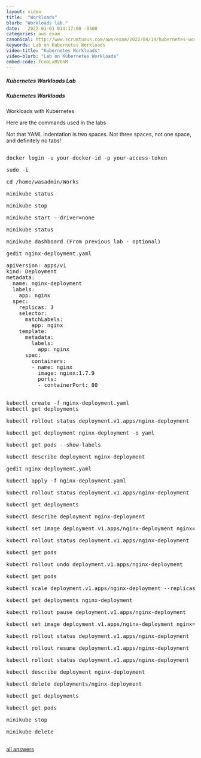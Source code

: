 ```yaml
---
layout: video
title:  "Workloads"
blurb: "Workloads lab."
date:   2022-01-01 014:17:00 -0500
categories: aws exam
canonical: http://www.scrumtuous.com/aws/exam/2022/04/14/kubernetes-workloads.html
keywords: Lab on Kubernetes Workloads
video-title: "Kubernetes Workloads"
video-blurb: "Lab on Kubernetes Workloads"
embed-code: fCmaLxRVbhM
---
```




<div class="card mt-5">
  <div class="card-header">
    <h5>Kubernetes Workloads Lab</h5>
  </div>
  <div class="card-body">
    <h5 class="card-title">Kubernetes Workloads</h5>
    <p>Workloads with Kubernetes</p>

<p>Here are the commands used in the labs</p>
<p>Not that YAML indentation is two spaces. Not three spaces, not one space, and definitely no tabs!</p>

<pre>

docker login -u your-docker-id -p your-access-token

sudo -i

cd /home/wasadmin/Works

minikube status

minikube stop

minikube start --driver=none

minikube status

minikube dashboard (From previous lab - optional)

gedit nginx-deployment.yaml

apiVersion: apps/v1
kind: Deployment
metadata:
  name: nginx-deployment
  labels:
    app: nginx
  spec:
    replicas: 3
    selector:
      matchLabels:
        app: nginx
    template:
      metadata:
        labels:
          app: nginx
      spec:
        containers:
        - name: nginx
          image: nginx:1.7.9
          ports:
          - containerPort: 80


kubectl create -f nginx-deployment.yaml
kubectl get deployments

kubectl rollout status deployment.v1.apps/nginx-deployment

kubectl get deployment nginx-deployment -o yaml

kubectl get pods --show-labels

kubectl describe deployment nginx-deployment

gedit nginx-deployment.yaml

kubectl apply -f nginx-deployment.yaml

kubectl rollout status deployment.v1.apps/nginx-deployment

kubectl get deployments

kubectl describe deployment nginx-deployment

kubectl set image deployment.v1.apps/nginx-deployment nginx=nginx:1.91

kubectl rollout status deployment.v1.apps/nginx-deployment

kubectl get pods

kubectl rollout undo deployment.v1.apps/nginx-deployment

kubectl get pods

kubectl scale deployment.v1.apps/nginx-deployment --replicas=1

kubectl get deployments nginx-deployment

kubectl rollout pause deployment.v1.apps/nginx-deployment

kubectl set image deployment.v1.apps/nginx-deployment nginx=nginx:1.9.2

kubectl rollout status deployment.v1.apps/nginx-deployment

kubectl rollout resume deployment.v1.apps/nginx-deployment

kubectl rollout status deployment.v1.apps/nginx-deployment

kubectl describe deployment nginx-deployment

kubectl delete deployments/nginx-deployment

kubectl get deployments

kubectl get pods

minikube stop

minikube delete

</pre>
<a href="/aws/practitioner/exam-questions-and-answers.html">all answers</a>
  </div>
</div>








  

